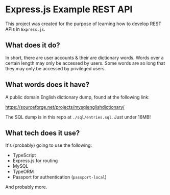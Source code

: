# Express.js Example REST API

This project was created for the purpose of learning how to develop REST APIs in `Express.js`.

## What does it do?

In short, there are user accounts & their are dictionary words. Words over a certain length may only be accessed by users. Some words are so long that they may only be accessed by privileged users.

## What words does it have?

A public domain English dictionary dump, found at the following link:

https://sourceforge.net/projects/mysqlenglishdictionary/

The SQL dump is in this repo at `./sql/entries.sql`. Just under 16MB!

## What tech does it use?

It's (probably) going to use the following:

- TypeScript
- Express.js for routing
- MySQL
- TypeORM
- Passport for authentication (`passport-local`)

And probably more.
